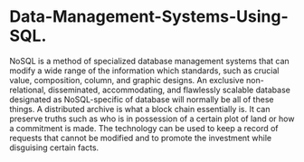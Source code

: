 # Data-Management-Systems-Using-SQL.
NoSQL is a method of specialized database management systems that can modify a wide range of the information which standards, such as crucial value, composition, column, and graphic designs. An exclusive non-relational, disseminated, accommodating, and flawlessly scalable database designated as NoSQL-specific of database will normally be all of these things. A distributed archive is what a block chain essentially is. It can preserve truths such as who is in possession of a certain plot of land or how a commitment is made. The technology can be used to keep a record of requests that cannot be modified and to promote the investment while disguising certain facts.
